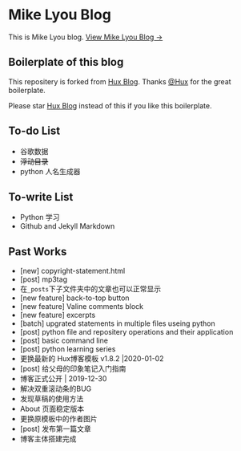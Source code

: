 # Mike Lyou Blog

This is Mike Lyou blog.
[View Mike Lyou Blog &rarr;](https://mikelyou.com)

## Boilerplate of this blog

This repositery is forked from [Hux Blog](https://github.com/Huxpro/huxpro.github.io). Thanks [\@Hux](https://github.com/Huxpro) for the great boilerplate.

Please star [Hux Blog](https://github.com/Huxpro/huxpro.github.io) instead of this if you like this boilerplate.

## To-do List

- 谷歌数据
- ~~浮动目录~~
- python 人名生成器

## To-write List

- Python 学习
- Github and Jekyll Markdown


## Past Works

- [new] copyright-statement.html
- [post] mp3tag
- 在`_posts`下子文件夹中的文章也可以正常显示
- [new feature] back-to-top button
- [new feature] Valine comments block
- [new feature] excerpts
- [batch] upgrated statements in multiple files useing python
- [post] python file and repositery operations and their application
- [post] basic command line
- [post] python learning series
- 更换最新的 Hux博客模板 v1.8.2 |2020-01-02
- [post] 给父母的印象笔记入门指南
- 博客正式公开 | 2019-12-30
- 解决双重滚动条的BUG
- 发现草稿的使用方法
- About 页面稳定版本
- 更换原模板中的作者图片
- [post] 发布第一篇文章
- 博客主体搭建完成
